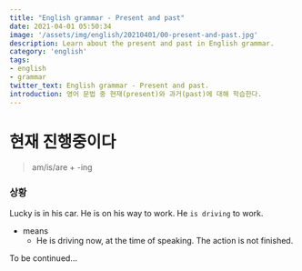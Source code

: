 ```yaml
---
title: "English grammar - Present and past"
date: 2021-04-01 05:50:34
image: '/assets/img/english/20210401/00-present-and-past.jpg'
description: Learn about the present and past in English grammar.
category: 'english'
tags:
- english
- grammar
twitter_text: English grammar - Present and past.
introduction: 영어 문법 중 현재(present)와 과거(past)에 대해 학습한다.
---
```


# 현재 진행중이다

> am/is/are + -ing

### 상황

Lucky is in his car. He is on his way to work. He `is driving` to work.

- means
  - He is driving now, at the time of speaking. The action is not finished.



To be continued...
